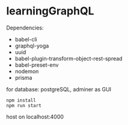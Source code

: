 # learningGraphQL

Dependencies:
- babel-cli
- graphql-yoga
- uuid
- babel-plugin-transform-object-rest-spread
- babel-preset-env
- nodemon
- prisma

for database: postgreSQL, adminer as GUI

```
npm install
npm run start
```

host on localhost:4000
